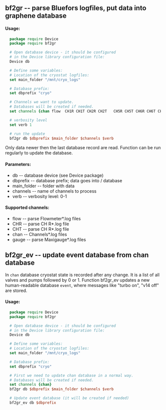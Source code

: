 ## bf2gr -- parse Bluefors logfiles, put data into graphene database

#### Usage:
```tcl
  package require Device
  package require bf2gr

  # Open database device - it should be configured
  # in the Device library configuration file:
  Device db

  # Define some variables:
  # Location of the cryostat logfiles:
  set main_folder "/mnt/cryo_logs"

  # Database prefix:
  set dbprefix "cryo"

  # Channels we want to update.
  # Databases will be created if needed.
  set channels {chan flow  CH1R CH1T CH2R CH2T   CH5R CH5T CH6R CH6T CH7R CH7T }

  # verbosity level
  set verb 1

  # run the update
  bf2gr db $dbprefix $main_folder $channels $verb
```

Only data newer then the last database record are read. Function can be
run regularly to update the database.

#### Parameters:
* db          -- database device (see Device package)
* dbprefix    -- database prefix; data goes into <dbprefix>/<channel> database
* main_folder -- folder with data
* channels    -- name of channels to process
* verb        -- verbosity level: 0-1

#### Supported channels:
* flow   -- parse Flowmeter*.log files
* CH<N>R -- parse CH<N> R*.log file
* CH<N>T -- parse CH<N> R*.log file
* chan   -- Channels*.log files
* gauge  -- parse Maxigauge*.log files

## bf2gr_ev -- update event database from chan database

In `chan` database cryostat state is recorded after any change. It is a
list of all valves and pumps followed by 0 or 1. Function bf2gr_ev
updates a new human-readable database `event`, where messages like "turbo
on", "v14 off" are stored.

#### Usage:
```tcl
  package require Device
  package require bf2gr

  # Open database device - it should be configured
  # in the Device library configuration file:
  Device db

  # Define some variables:
  # Location of the cryostat logfiles:
  set main_folder "/mnt/cryo_logs"

  # Database prefix:
  set dbprefix "cryo"

  # First we need to update chan database in a normal way.
  # Databases will be created if needed.
  set channels {chan}
  bf2gr db $dbprefix $main_folder $channels $verb

  # Update event database (it will be created if needed)
  bf2gr_ev db $dbprefix
```

